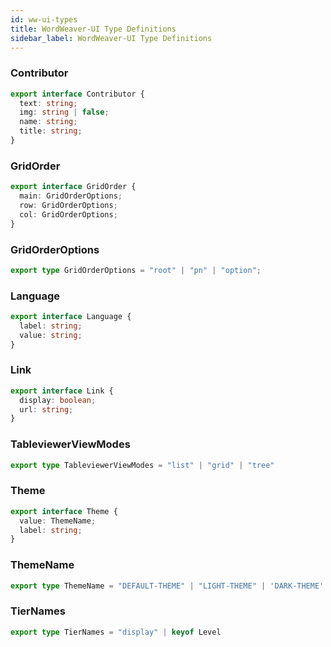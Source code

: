 ```yaml
---
id: ww-ui-types
title: WordWeaver-UI Type Definitions
sidebar_label: WordWeaver-UI Type Definitions
---
```


### Contributor

```typescript
export interface Contributor {
  text: string;
  img: string | false;
  name: string;
  title: string;
}
```

### GridOrder

```typescript
export interface GridOrder {
  main: GridOrderOptions;
  row: GridOrderOptions;
  col: GridOrderOptions;
}
```

### GridOrderOptions

```typescript
export type GridOrderOptions = "root" | "pn" | "option";
```


### Language

```typescript
export interface Language {
  label: string;
  value: string;
}
```

### Link

```typescript
export interface Link {
  display: boolean;
  url: string;
}
```

### TableviewerViewModes

```typescript
export type TableviewerViewModes = "list" | "grid" | "tree"
```

### Theme

```typescript
export interface Theme {
  value: ThemeName;
  label: string;
}
```

### ThemeName

```typescript
export type ThemeName = "DEFAULT-THEME" | "LIGHT-THEME" | 'DARK-THEME' | 'PURPLE-THEME--LIGHT' | 'PURPLE-THEME--DARK' | 'PURPLE-BLUE-THEME--LIGHT' | 'PURPLE-BLUE-THEME--DARK' | 'PURPLE-GOLD-THEME--LIGHT' | 'PURPLE-GOLD-THEME--DARK';
```

### TierNames

```typescript
export type TierNames = "display" | keyof Level
```
